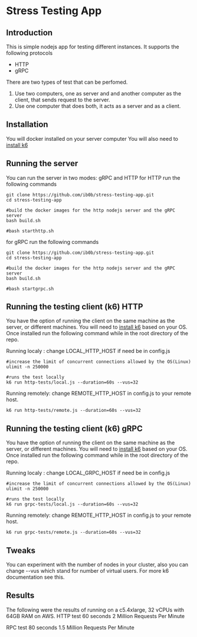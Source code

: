 # Stress Testing App

## Introduction

This is simple nodejs app for testing different instances.
It supports the following protocols

- HTTP
- gRPC

There are two types of test that can be perfomed.

1. Use two computers, one as server and and another computer as the client, that sends request to the server.
2. Use one computer that does both, it acts as a server and as a client.

## Installation

You will docker installed on your server computer
You will also need to [install k6](https://k6.io/docs/getting-started/installation/)

## Running the server

You can run the server in two modes: gRPC and HTTP
for HTTP run the following commands

```
git clone https://github.com/ib0b/stress-testing-app.git
cd stress-testing-app

#build the docker images for the http nodejs server and the gRPC server
bash build.sh

#bash starthttp.sh
```

for gRPC run the following commands

```
git clone https://github.com/ib0b/stress-testing-app.git
cd stress-testing-app

#build the docker images for the http nodejs server and the gRPC server
bash build.sh

#bash startgrpc.sh
```

## Running the testing client (k6) HTTP

You have the option of running the client on the same machine as the server, or different machines.
You will need to [install k6](https://k6.io/docs/getting-started/installation/) based on your OS.
Once installed run the following command while in the root directory of the repo.

Running localy : change LOCAL_HTTP_HOST if need be in config.js

```
#increase the limit of concurrent connections allowed by the OS(Linux)
ulimit -n 250000

#runs the test locally
k6 run http-tests/local.js --duration=60s --vus=32
```

Running remotely: change REMOTE_HTTP_HOST in config.js to your remote host.

```
k6 run http-tests/remote.js --duration=60s --vus=32
```

## Running the testing client (k6) gRPC

You have the option of running the client on the same machine as the server, or different machines.
You will need to [install k6](https://k6.io/docs/getting-started/installation/) based on your OS.
Once installed run the following command while in the root directory of the repo.

Running localy : change LOCAL_GRPC_HOST if need be in config.js

```
#increase the limit of concurrent connections allowed by the OS(Linux)
ulimit -n 250000

#runs the test locally
k6 run grpc-tests/local.js --duration=60s --vus=32
```

Running remotely: change REMOTE_HTTP_HOST in config.js to your remote host.

```
k6 run grpc-tests/remote.js --duration=60s --vus=32
```

## Tweaks

You can experiment with the number of nodes in your cluster, also you can change --vus which stand for number of virtual users.
For more k6 documentation see this.

## Results

The following were the results of running on a c5.4xlarge, 32 vCPUs with 64GB RAM on AWS.
HTTP test 60 seconds 2 Million Requests Per Minute

RPC test 80 seconds 1.5 Million Requests Per Minute
